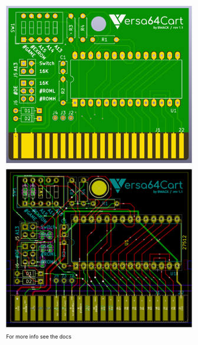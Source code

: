 ![pcbfront](v1.1&#32;(KiCad)/Versa64Cart_3D_front.png)

![pcbfront](v1.1&#32;(KiCad)/Versa64Cart_pcb_screenshot.png)

For more info see the docs
